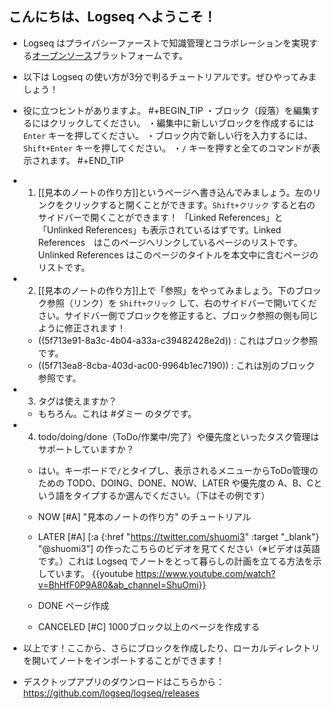 ## こんにちは、Logseq へようこそ！
- Logseq はプライバシーファーストで知識管理とコラボレーションを実現する[オープンソース](https://github.com/logseq/logseq)プラットフォームです。
- 以下は Logseq の使い方が3分で判るチュートリアルです。ぜひやってみましょう！
- 役に立つヒントがありますよ。
#+BEGIN_TIP
・ブロック（段落）を編集するにはクリックしてください。
・編集中に新しいブロックを作成するには `Enter` キーを押してください。
・ブロック内で新しい行を入力するには、`Shift+Enter` キーを押してください。
・`/` キーを押すと全てのコマンドが表示されます。
#+END_TIP
- 1. [[見本のノートの作り方]]というページへ書き込んでみましょう。左のリンクをクリックすると開くことができます。`Shift+クリック` すると右のサイドバーで開くことができます！
「Linked References」と「Unlinked References」も表示されているはずです。Linked References　はこのページへリンクしているページのリストです。Unlinked References はこのページのタイトルを本文中に含むページのリストです。

- 2. [[見本のノートの作り方]]上で「参照」をやってみましょう。下のブロック参照（リンク）を `Shift+クリック` して、右のサイドバーで開いてください。サイドバー側でブロックを修正すると、ブロック参照の側も同じように修正されます！
    - ((5f713e91-8a3c-4b04-a33a-c39482428e2d)) : これはブロック参照です。
    - ((5f713ea8-8cba-403d-ac00-9964b1ec7190)) : これは別のブロック参照です。

- 3. タグは使えますか？
    - もちろん。これは #ダミー のタグです。

- 4. todo/doing/done（ToDo/作業中/完了）や優先度といったタスク管理はサポートしていますか？
    - はい。キーボードで`/`とタイプし、表示されるメニューからToDo管理のための TODO、DOING、DONE、NOW、LATER や優先度の A、B、Cという語をタイプするか選んでください。（下はその例です）
    - NOW [#A] "見本のノートの作り方" のチュートリアル
    - LATER [#A] [:a {:href "https://twitter.com/shuomi3" :target "_blank"} "@shuomi3"] の作ったこちらのビデオを見てください（※ビデオは英語です。）これは Logseq でノートをとって暮らしの計画を立てる方法を示しています。
    {{youtube https://www.youtube.com/watch?v=BhHfF0P9A80&ab_channel=ShuOmi}}

    - DONE ページ作成
    - CANCELED [#C] 1000ブロック以上のページを作成する
- 以上です！ここから、さらにブロックを作成したり、ローカルディレクトリを開いてノートをインポートすることができます！
- デスクトップアプリのダウンロードはこちらから： https://github.com/logseq/logseq/releases
